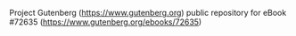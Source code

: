 Project Gutenberg (https://www.gutenberg.org) public repository
for eBook #72635 (https://www.gutenberg.org/ebooks/72635)
